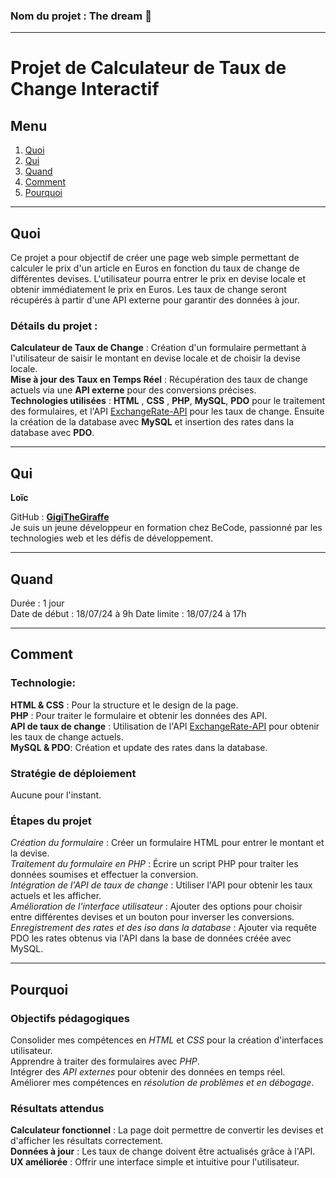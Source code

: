 ### Nom du projet : The dream 🍹
  
---  
  
# Projet de Calculateur de Taux de Change Interactif  
  
## Menu  
  
1. [Quoi](#Quoi)  
2. [Qui](#Qui)  
3. [Quand](#Quand)  
4. [Comment](#Comment)  
5. [Pourquoi](#Pourquoi)  
  
---  
  
## Quoi  
  
Ce projet a pour objectif de créer une page web simple permettant de calculer le prix d'un article en Euros en fonction du taux de change de différentes devises. L'utilisateur pourra entrer le prix en devise locale et obtenir immédiatement le prix en Euros. Les taux de change seront récupérés à partir d'une API externe pour garantir des données à jour.  
  
### Détails du projet :  
  
**Calculateur de Taux de Change** : Création d'un formulaire permettant à l'utilisateur de saisir le montant en devise locale et de choisir la devise locale.    
**Mise à jour des Taux en Temps Réel**  : Récupération des taux de change actuels via une **API externe** pour des conversions précises.  
**Technologies utilisées**  : **HTML** , **CSS** , **PHP**, **MySQL**, **PDO**   pour le traitement des formulaires, et l'API [ExchangeRate-API](https://app.exchangerate-api.com) pour les taux de change. Ensuite la création de la database avec **MySQL** et insertion des rates dans la database avec **PDO**.  

---  
  
## Qui
  
**Loïc**
  
GitHub : [**GigiTheGiraffe**](https://github.com/GigiTheGiraffe)  
Je suis un jeune développeur en formation chez BeCode, passionné par les technologies web et les défis de développement.  

---  
  
## Quand  
  
Durée : 1 jour  
Date de début : 18/07/24 à 9h
Date limite : 18/07/24 à 17h

---  
  
## Comment  
  
### Technologie:  
  
**HTML & CSS** : Pour la structure et le design de la page.  
**PHP** : Pour traiter le formulaire et obtenir les données des API.  
**API de taux de change** : Utilisation de l'API [ExchangeRate-API](https://app.exchangerate-api.com) pour obtenir les taux de change actuels.  
**MySQL & PDO**: Création et update des rates dans la database.
  
### Stratégie de déploiement  
  
Aucune pour l'instant.
  
### Étapes du projet  
  
*Création du formulaire* : Créer un formulaire HTML pour entrer le montant et la devise.  
*Traitement du formulaire en PHP* : Écrire un script PHP pour traiter les données soumises et effectuer la conversion.  
*Intégration de l'API de taux de change* : Utiliser l'API pour obtenir les taux actuels et les afficher.  
*Amélioration de l'interface utilisateur* : Ajouter des options pour choisir entre différentes devises et un bouton pour inverser les conversions.  
*Enregistrement des rates et des iso dans la database* : Ajouter via requête PDO les rates obtenus via l'API dans la base de données créée avec MySQL.  
  
---
  
## Pourquoi
  
### Objectifs pédagogiques  
  
Consolider mes compétences en *HTML* et *CSS* pour la création d'interfaces utilisateur.  
Apprendre à traiter des formulaires avec *PHP*.  
Intégrer des *API externes* pour obtenir des données en temps réel.  
Améliorer mes compétences en *résolution de problèmes et en débogage*.  
   
### Résultats attendus    
  
**Calculateur fonctionnel** : La page doit permettre de convertir les devises et d'afficher les résultats correctement.  
**Données à jour** : Les taux de change doivent être actualisés grâce à l'API.  
**UX améliorée** : Offrir une interface simple et intuitive pour l'utilisateur.  
